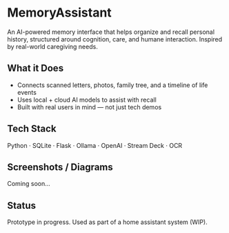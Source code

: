 # MemoryAssistant

An AI-powered memory interface that helps organize and recall personal history, structured around cognition, care, and humane interaction. Inspired by real-world caregiving needs.

## What it Does
- Connects scanned letters, photos, family tree, and a timeline of life events
- Uses local + cloud AI models to assist with recall
- Built with real users in mind — not just tech demos

## Tech Stack
Python · SQLite · Flask · Ollama · OpenAI · Stream Deck · OCR

## Screenshots / Diagrams
Coming soon...

## Status
Prototype in progress. Used as part of a home assistant system (WIP).
